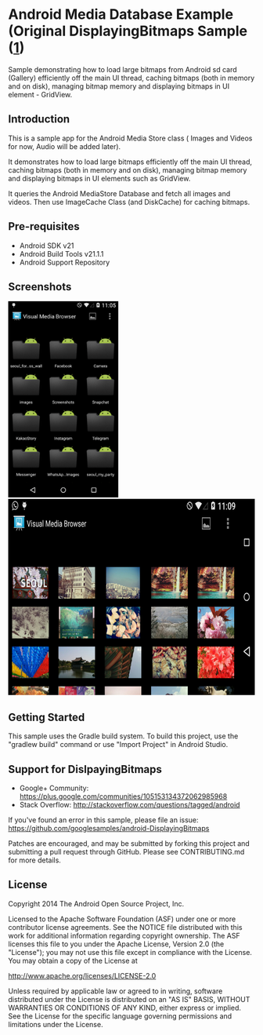 Android Media Database Example (Original DisplayingBitmaps Sample ([1])
===================================

Sample demonstrating how to load large bitmaps from Android sd card (Gallery) efficiently off the main UI thread,
caching bitmaps (both in memory and on disk), managing bitmap memory and displaying
bitmaps in UI element - GridView.

Introduction
------------

This is a sample app for the Android Media Store class ( Images and Videos for now, Audio will be added later).

It demonstrates how to load large bitmaps efficiently off the main UI thread, caching
bitmaps (both in memory and on disk), managing bitmap memory and displaying bitmaps
in UI elements such as GridView.

It queries the Android MediaStore Database and fetch all images and videos. Then use ImageCache Class (and DiskCache) for caching bitmaps. 

[1]: http://developer.android.com/training/displaying-bitmaps/

Pre-requisites
--------------

- Android SDK v21
- Android Build Tools v21.1.1
- Android Support Repository

Screenshots
-------------

<img src="screenshots/main_grid.png" height="400" alt="Screenshot"/> <img src="screenshots/folder_grid.png" height="400" alt="Screenshot"/> 

Getting Started
---------------

This sample uses the Gradle build system. To build this project, use the
"gradlew build" command or use "Import Project" in Android Studio.

Support for DislpayingBitmaps
-----------------------------

- Google+ Community: https://plus.google.com/communities/105153134372062985968
- Stack Overflow: http://stackoverflow.com/questions/tagged/android

If you've found an error in this sample, please file an issue:
https://github.com/googlesamples/android-DisplayingBitmaps

Patches are encouraged, and may be submitted by forking this project and
submitting a pull request through GitHub. Please see CONTRIBUTING.md for more details.

License
-------

Copyright 2014 The Android Open Source Project, Inc.

Licensed to the Apache Software Foundation (ASF) under one or more contributor
license agreements.  See the NOTICE file distributed with this work for
additional information regarding copyright ownership.  The ASF licenses this
file to you under the Apache License, Version 2.0 (the "License"); you may not
use this file except in compliance with the License.  You may obtain a copy of
the License at

http://www.apache.org/licenses/LICENSE-2.0

Unless required by applicable law or agreed to in writing, software
distributed under the License is distributed on an "AS IS" BASIS, WITHOUT
WARRANTIES OR CONDITIONS OF ANY KIND, either express or implied.  See the
License for the specific language governing permissions and limitations under
the License.

